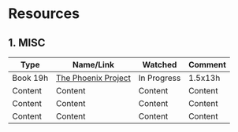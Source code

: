 # Resources

## 1. MISC

| Type  | Name/Link | Watched  | Comment |
| ------------- | ------------- | ------------- | ------------- |
| Book 19h | [The Phoenix Project](https://www.youtube.com/watch?v=1QHy8MmNOJ4&list=PLrwTkYyp1D4n-dkoG_F-iOKmbd4x8ppqr) | In Progress | 1.5x13h |
| Content | Content | Content | Content |
| Content | Content | Content | Content |
| Content | Content | Content | Content |
